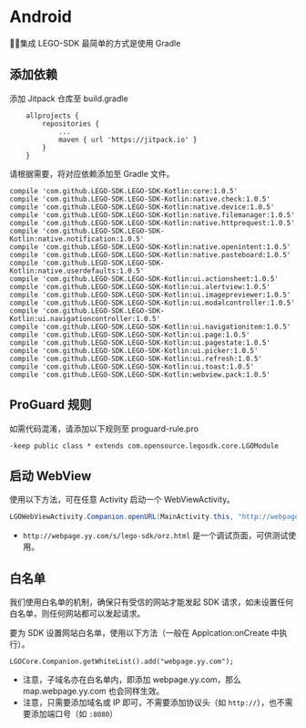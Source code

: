 # Android

集成 LEGO-SDK 最简单的方式是使用 Gradle

## 添加依赖

添加 Jitpack 仓库至 build.gradle

```
	allprojects {
		repositories {
			...
			maven { url 'https://jitpack.io' }
		}
	}
```

请根据需要，将对应依赖添加至 Gradle 文件。

```
compile 'com.github.LEGO-SDK.LEGO-SDK-Kotlin:core:1.0.5'
compile 'com.github.LEGO-SDK.LEGO-SDK-Kotlin:native.check:1.0.5'
compile 'com.github.LEGO-SDK.LEGO-SDK-Kotlin:native.device:1.0.5'
compile 'com.github.LEGO-SDK.LEGO-SDK-Kotlin:native.filemanager:1.0.5'
compile 'com.github.LEGO-SDK.LEGO-SDK-Kotlin:native.httprequest:1.0.5'
compile 'com.github.LEGO-SDK.LEGO-SDK-Kotlin:native.notification:1.0.5'
compile 'com.github.LEGO-SDK.LEGO-SDK-Kotlin:native.openintent:1.0.5'
compile 'com.github.LEGO-SDK.LEGO-SDK-Kotlin:native.pasteboard:1.0.5'
compile 'com.github.LEGO-SDK.LEGO-SDK-Kotlin:native.userdefaults:1.0.5'
compile 'com.github.LEGO-SDK.LEGO-SDK-Kotlin:ui.actionsheet:1.0.5'
compile 'com.github.LEGO-SDK.LEGO-SDK-Kotlin:ui.alertview:1.0.5'
compile 'com.github.LEGO-SDK.LEGO-SDK-Kotlin:ui.imagepreviewer:1.0.5'
compile 'com.github.LEGO-SDK.LEGO-SDK-Kotlin:ui.modalcontroller:1.0.5'
compile 'com.github.LEGO-SDK.LEGO-SDK-Kotlin:ui.navigationcontroller:1.0.5'
compile 'com.github.LEGO-SDK.LEGO-SDK-Kotlin:ui.navigationitem:1.0.5'
compile 'com.github.LEGO-SDK.LEGO-SDK-Kotlin:ui.page:1.0.5'
compile 'com.github.LEGO-SDK.LEGO-SDK-Kotlin:ui.pagestate:1.0.5'
compile 'com.github.LEGO-SDK.LEGO-SDK-Kotlin:ui.picker:1.0.5'
compile 'com.github.LEGO-SDK.LEGO-SDK-Kotlin:ui.refresh:1.0.5'
compile 'com.github.LEGO-SDK.LEGO-SDK-Kotlin:ui.toast:1.0.5'
compile 'com.github.LEGO-SDK.LEGO-SDK-Kotlin:webview.pack:1.0.5'
```

## ProGuard 规则

如需代码混淆，请添加以下规则至 proguard-rule.pro

```
-keep public class * extends com.opensource.legosdk.core.LGOModule
```

## 启动 WebView

使用以下方法，可在任意 Activity 启动一个 WebViewActivity。

```java
LGOWebViewActivity.Companion.openURL(MainActivity.this, "http://webpage.yy.com/s/lego-sdk/orz.html");
```

* ```http://webpage.yy.com/s/lego-sdk/orz.html``` 是一个调试页面，可供测试使用。

## 白名单

我们使用白名单的机制，确保只有受信的网站才能发起 SDK 请求，如未设置任何白名单，则任何网站都可以发起请求。

要为 SDK 设置网站白名单，使用以下方法（一般在 Applcation:onCreate 中执行）。

```
LGOCore.Companion.getWhiteList().add("webpage.yy.com");
```

* 注意，子域名亦在白名单内，即添加 webpage.yy.com，那么 map.webpage.yy.com 也会同样生效。
* 注意，只需要添加域名或 IP 即可，不需要添加协议头（如 ```http://```），也不需要添加端口号（如 ```:8080```）
